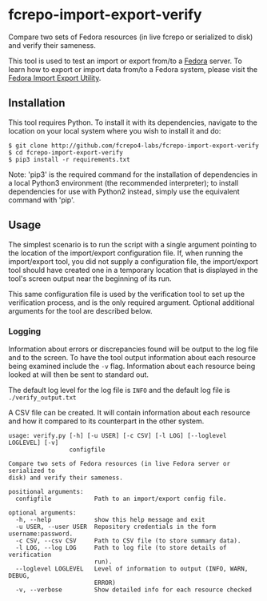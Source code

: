 # fcrepo-import-export-verify
Compare two sets of Fedora resources (in live fcrepo or serialized to disk) and verify
their sameness.

This tool is used to test an import or export from/to a [Fedora](http://github.com/fcrepo4/fcrepo4) server.
To learn how to export or import data from/to a Fedora system, please visit
the [Fedora Import Export Utility](http://github.com/fcrepo4-labs/fcrepo-import-export).

## Installation
This tool requires Python. To install it with its dependencies, navigate to the location on
your local system where you wish to install it and do:
```
$ git clone http://github.com/fcrepo4-labs/fcrepo-import-export-verify
$ cd fcrepo-import-export-verify
$ pip3 install -r requirements.txt
```
Note: 'pip3' is the required command for the installation of dependencies in a local
Python3 environment (the recommended interpreter); to install dependencies for use
with Python2 instead, simply use the equivalent command with 'pip'.

## Usage
The simplest scenario is to run the script with a single argument pointing to the
location of the import/export configuration file. If, when running the import/export
tool, you did not supply a configuration file, the import/export tool should have
created one in a temporary location that is displayed in the tool's screen output
near the beginning of its run.

This same configuration file is used by the verification tool to set up the verification
process, and is the only required argument. Optional additional arguments for the tool are
described below.

### Logging
Information about errors or discrepancies found will be output to the log file and to the
screen.  To have the tool output information about each resource being examined include the `-v` flag.
Information about each resource being looked at will then be sent to standard out.

The default log level for the log file is `INFO` and the default log file is `./verify_output.txt`

A CSV file can be created.  It will contain information about each resource and how it compared
to its counterpart in the other system.

```
usage: verify.py [-h] [-u USER] [-c CSV] [-l LOG] [--loglevel LOGLEVEL] [-v]
                 configfile

Compare two sets of Fedora resources (in live Fedora server or serialized to
disk) and verify their sameness.

positional arguments:
  configfile            Path to an import/export config file.

optional arguments:
  -h, --help            show this help message and exit
  -u USER, --user USER  Repository credentials in the form username:password.
  -c CSV, --csv CSV     Path to CSV file (to store summary data).
  -l LOG, --log LOG     Path to log file (to store details of verification
                        run).
  --loglevel LOGLEVEL   Level of information to output (INFO, WARN, DEBUG,
                        ERROR)
  -v, --verbose         Show detailed info for each resource checked
```
